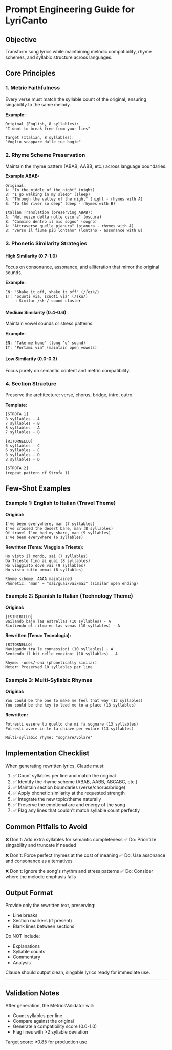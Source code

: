 # Prompt Engineering Guide for LyriCanto

## Objective
Transform song lyrics while maintaining melodic compatibility, rhyme schemes, and syllabic structure across languages.

## Core Principles

### 1. Metric Faithfulness
Every verse must match the syllable count of the original, ensuring singability to the same melody.

**Example:**
```
Original (English, 8 syllables):
"I want to break free from your lies"

Target (Italian, 8 syllables):
"Voglio scappare dalle tue bugie"
```

### 2. Rhyme Scheme Preservation
Maintain the rhyme pattern (ABAB, AABB, etc.) across language boundaries.

**Example ABAB:**
```
Original:
A: "In the middle of the night" (night)
B: "I go walking in my sleep" (sleep)
A: "Through the valley of the night" (night - rhymes with A)
B: "To the river so deep" (deep - rhymes with B)

Italian Translation (preserving ABAB):
A: "Nel mezzo della notte oscura" (oscura)
B: "Cammino dentro il mio sogno" (sogno)
A: "Attraverso quella pianura" (pianura - rhymes with A)
B: "Verso il fiume più lontano" (lontano - assonance with B)
```

### 3. Phonetic Similarity Strategies

#### High Similarity (0.7-1.0)
Focus on consonance, assonance, and alliteration that mirror the original sounds.

**Example:**
```
EN: "Shake it off, shake it off" (/ʃeɪk/)
IT: "Scuoti via, scuoti via" (/sku/)
    → Similar /sk-/ sound cluster
```

#### Medium Similarity (0.4-0.6)
Maintain vowel sounds or stress patterns.

**Example:**
```
EN: "Take me home" (long 'o' sound)
IT: "Portami via" (maintain open vowels)
```

#### Low Similarity (0.0-0.3)
Focus purely on semantic content and metric compatibility.

### 4. Section Structure
Preserve the architecture: verse, chorus, bridge, intro, outro.

**Template:**
```
[STROFA 1]
8 syllables - A
7 syllables - B
8 syllables - A
7 syllables - B

[RITORNELLO]
6 syllables - C
6 syllables - C
8 syllables - D
8 syllables - D

[STROFA 2]
(repeat pattern of Strofa 1)
```

## Few-Shot Examples

### Example 1: English to Italian (Travel Theme)

**Original:**
```
I've been everywhere, man (7 syllables)
I've crossed the desert bare, man (8 syllables)
Of travel I've had my share, man (9 syllables)
I've been everywhere (6 syllables)
```

**Rewritten (Tema: Viaggio a Trieste):**
```
Ho visto il mondo, sai (7 syllables)
Da Trieste fino ai guai (8 syllables)
Ho viaggiato dove vai (9 syllables)
Ho visto tutto ormai (6 syllables)

Rhyme scheme: AAAA maintained
Phonetic: "man" → "sai/guai/vai/mai" (similar open ending)
```

### Example 2: Spanish to Italian (Technology Theme)

**Original:**
```
[ESTRIBILLO]
Bailando bajo las estrellas (10 syllables) - A
Sintiendo el ritmo en las venas (10 syllables) - A
```

**Rewritten (Tema: Tecnologia):**
```
[RITORNELLO]
Navigando tra le connessioni (10 syllables) - A
Sentendo il bit nelle emozioni (10 syllables) - A

Rhyme: -ones/-oni (phonetically similar)
Meter: Preserved 10 syllables per line
```

### Example 3: Multi-Syllabic Rhymes

**Original:**
```
You could be the one to make me feel that way (13 syllables)
You could be the key to lead me to a place (13 syllables)
```

**Rewritten:**
```
Potresti essere tu quello che mi fa sognare (13 syllables)
Potresti avere in te la chiave per volare (13 syllables)

Multi-syllabic rhyme: "sognare/volare"
```

## Implementation Checklist

When generating rewritten lyrics, Claude must:

1. ✅ Count syllables per line and match the original
2. ✅ Identify the rhyme scheme (ABAB, AABB, ABCABC, etc.)
3. ✅ Maintain section boundaries (verse/chorus/bridge)
4. ✅ Apply phonetic similarity at the requested strength
5. ✅ Integrate the new topic/theme naturally
6. ✅ Preserve the emotional arc and energy of the song
7. ✅ Flag any lines that couldn't match syllable count perfectly

## Common Pitfalls to Avoid

❌ Don't: Add extra syllables for semantic completeness
✅ Do: Prioritize singability and truncate if needed

❌ Don't: Force perfect rhymes at the cost of meaning
✅ Do: Use assonance and consonance as alternatives

❌ Don't: Ignore the song's rhythm and stress patterns
✅ Do: Consider where the melodic emphasis falls

## Output Format

Provide only the rewritten text, preserving:
- Line breaks
- Section markers (if present)
- Blank lines between sections

Do NOT include:
- Explanations
- Syllable counts
- Commentary
- Analysis

Claude should output clean, singable lyrics ready for immediate use.

---

## Validation Notes

After generation, the MetricsValidator will:
- Count syllables per line
- Compare against the original
- Generate a compatibility score (0.0-1.0)
- Flag lines with >2 syllable deviation

Target score: ≥0.85 for production use

